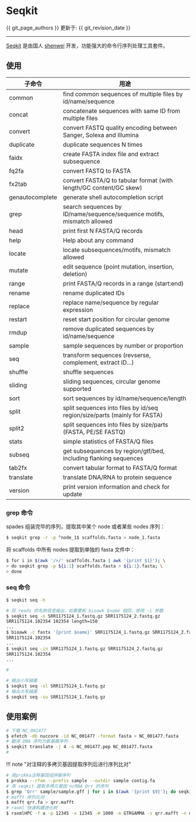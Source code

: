 # Seqkit

{{ git_page_authors }} 更新于: {{ git_revision_date }}

---

[Seqkit]() 是由国人 [shenwei]() 开发，功能强大的命令行序列处理工具套件。

## 使用

| 子命令 | 用途 |
| ------ | ---- |
| common | find common sequences of multiple files by id/name/sequence |
| concat | concatenate sequences with same ID from multiple files |
| convert | convert FASTQ quality encoding between Sanger, Solexa and Illumina |
| duplicate | duplicate sequences N times |
| faidx | create FASTA index file and extract subsequence |
| fq2fa | convert FASTQ to FASTA |
| fx2tab | convert FASTA/Q to tabular format (with length/GC content/GC skew) |
| genautocomplete | generate shell autocompletion script |
| grep | search sequences by ID/name/sequence/sequence motifs, mismatch allowed |
| head | print first N FASTA/Q records |
| help | Help about any command |
| locate | locate subsequences/motifs, mismatch allowed |
| mutate | edit sequence (point mutation, insertion, deletion) |
| range |  print FASTA/Q records in a range (start:end) |
| rename | rename duplicated IDs |
| replace | replace name/sequence by regular expression |
| restart | reset start position for circular genome |
| rmdup |  remove duplicated sequences by id/name/sequence |
| sample | sample sequences by number or proportion |
| seq | transform sequences (revserse, complement, extract ID...) |
| shuffle | shuffle sequences |
| sliding | sliding sequences, circular genome supported |
| sort | sort sequences by id/name/sequence/length |
| split | split sequences into files by id/seq region/size/parts (mainly for FASTA) |
| split2 | split sequences into files by size/parts (FASTA, PE/SE FASTQ) |
| stats |  simple statistics of FASTA/Q files |
| subseq | get subsequences by region/gtf/bed, including flanking sequences |
| tab2fx | convert tabular format to FASTA/Q format |
| translate |  translate DNA/RNA to protein sequence |
| version |  print version information and check for update |



### grep 命令

spades 组装完毕的序列，提取其中某个 node 或者某些 nodes 序列：

```bash
$ seqkit grep -r -p ^node_1$ scaffolds.fasta > node_1.fasta
```

将 scaffolds 中所有 nodes 提取到单独的 fasta 文件中：

```bash
$ for i in $(awk '/>/' scaffolds.fasta | awk '{print $1}'); \
> do seqkit grep -p ${i:1} scaffolds.fasta > ${i:1}.fasta; \
> done
```

### seq 命令

```bash
$ seqkit seq -h

```

```bash tab="-n和-i"
# 将 reads 的名称信息输出，如果要和 bioawk $name 相同，使用 -i 参数
$ seqkit seq -n SRR1175124_1.fastq.gz SRR1175124_2.fastq.gz
SRR1175124.102354 102354 length=150
...
$ bioawk -c fastx '{print $name}' SRR1175124_1.fastq.gz SRR1175124_2.fastq.gz
SRR1175124.102354
...
$ seqkit seq -in SRR1175124_1.fastq.gz SRR1175124_2.fastq.gz
SRR1175124.102354
...

#
```

```bash tab="-l和-u"
# 输出小写碱基
$ seqkit seq -sl SRR1175124_1.fastq.gz
# 输出大写碱基
$ seqkit seq -su SRR1175124_1.fastq.gz
```




## 使用案例

```bash
# 下载 NC_001477
$ efetch -db nuccore -id NC_001477 -format fasta > NC_001477.fasta
# 翻译 DNA 序列为氨基酸序列
$ seqkit translate -j 4 -o NC_001477.pep NC_001477.fasta
#
```

!!! note "对注释的多拷贝基因提取序列后进行序列比对"

```bash
# 用prokka注释基因组拼接序列
$ prokka --rfam --prefix sample --outdir sample contig.fa
# 用 seqkit 提取多拷贝基因 ncRNA Qrr 的序列
$ grep 'Qrr' sample/sample.gff | for i in $(awk '{print $9}'); do seqkit grep -p ${i:3:14} sample.ffn >> qrr.fa; done
# mafft 序列比对
$ mafft qrr.fa > qrr.mafft
# raxml 快速构建进化树
$ raxmlHPC -f a -p 12345 -x 12345 -# 1000 -m GTRGAMMA -s qrr.mafft -n qrr
```
